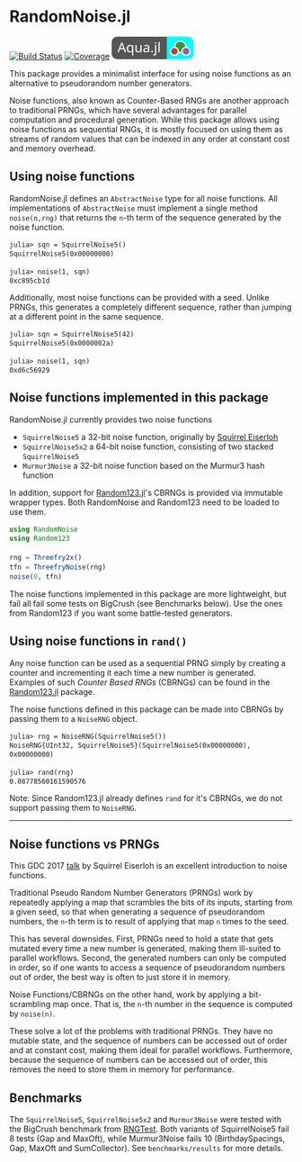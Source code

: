 # RandomNoise.jl

[![Build Status](https://github.com/csimal/RandomNoise.jl/actions/workflows/CI.yml/badge.svg?branch=main)](https://github.com/csimal/RandomNoise.jl/actions/workflows/CI.yml?query=branch%3Amain)
[![Coverage](https://codecov.io/gh/csimal/RandomNoise.jl/branch/main/graph/badge.svg)](https://codecov.io/gh/csimal/RandomNoise.jl)
[![Aqua QA](https://raw.githubusercontent.com/JuliaTesting/Aqua.jl/master/badge.svg)](https://github.com/JuliaTesting/Aqua.jl)

This package provides a minimalist interface for using noise functions as an alternative to pseudorandom number generators.

Noise functions, also known as Counter-Based RNGs are another approach to traditional PRNGs, which have several advantages for parallel computation and procedural generation. While this package allows using noise functions as sequential RNGs, it is mostly focused on using them as streams of random values that can be indexed in any order at constant cost and memory overhead.

## Using noise functions
RandomNoise.jl defines an `AbstractNoise` type for all noise functions. All implementations of `AbstractNoise` must implement a single method `noise(n,rng)` that returns the `n`-th term of the sequence generated by the noise function.

```julia-repl
julia> sqn = SquirrelNoise5()
SquirrelNoise5(0x00000000)

julia> noise(1, sqn)
0xc895cb1d
```
Additionally, most noise functions can be provided with a seed. Unlike PRNGs, this generates a completely different sequence, rather than jumping at a different point in the same sequence.
```julia-repl
julia> sqn = SquirrelNoise5(42)
SquirrelNoise5(0x0000002a)

julia> noise(1, sqn)
0xd6c56929
```

## Noise functions implemented in this package
RandomNoise.jl currently provides two noise functions
* `SquirrelNoise5` a 32-bit noise function, originally by [Squirrel Eiserloh](https://pastebin.com/dVZcMJJQ)
* `SquirrelNoise5x2` a 64-bit noise function, consisting of two stacked `SquirrelNoise5`
* `Murmur3Noise` a 32-bit noise function based on the Murmur3 hash function

In addition, support for [Random123.jl](https://github.com/JuliaRandom/Random123.jl)'s CBRNGs is provided via immutable wrapper types. Both RandomNoise and Random123 need to be loaded to use them.

```julia
using RandomNoise
using Random123

rng = Threefry2x()
tfn = ThreefryNoise(rng)
noise(0, tfn)
```
The noise functions implemented in this package are more lightweight, but fail all fail some tests on BigCrush (see Benchmarks below). Use the ones from Random123 if you want some battle-tested generators.

## Using noise functions in `rand()`
Any noise function can be used as a sequential PRNG simply by creating a counter and incrementing it each time a new number is generated. Examples of such *Counter Based RNGs* (CBRNGs) can be found in the [Random123.jl](https://github.com/JuliaRandom/Random123.jl) package.

The noise functions defined in this package can be made into CBRNGs by passing them to a `NoiseRNG` object.
```julia-repl
julia> rng = NoiseRNG(SquirrelNoise5())
NoiseRNG{UInt32, SquirrelNoise5}(SquirrelNoise5(0x00000000), 0x00000000)

julia> rand(rng)
0.08778560161590576
```
Note: Since Random123.jl already defines `rand` for it's CBRNGs, we do not support passing them to `NoiseRNG`.

---
## Noise functions vs PRNGs

This GDC 2017 [talk](https://www.youtube.com/watch?v=LWFzPP8ZbdU) by Squirrel Eiserloh is an excellent introduction to noise functions.

Traditional Pseudo Random Number Generators (PRNGs) work by repeatedly applying a map that scrambles the bits of its inputs, starting from a given seed, so that when generating a sequence of pseudorandom numbers, the `n`-th term is to result of applying that map `n` times to the seed.

This has several downsides. First, PRNGs need to hold a state that gets mutated every time a new number is generated, making them ill-suited to parallel workflows. Second, the generated numbers can only be computed in order, so if one wants to access a sequence of pseudorandom numbers out of order, the best way is often to just store it in memory.

Noise Functions/CBRNGs on the other hand, work by applying a bit-scrambling map once. That is, the `n`-th number in the sequence is computed by `noise(n)`.

These solve a lot of the problems with traditional PRNGs. They have no mutable state, and the sequence of numbers can be accessed out of order and at constant cost, making them ideal for parallel workflows. Furthermore, because the sequence of numbers can be accessed out of order, this removes the need to store them in memory for performance.


## Benchmarks

The `SquirrelNoise5`, `SquirrelNoise5x2` and `Murmur3Noise` were tested with the BigCrush benchmark from [RNGTest](https://github.com/JuliaRandom/RNGTest.jl). Both variants of SquirrelNoise5 fail 8 tests (Gap and MaxOft), while Murmur3Noise fails 10 (BirthdaySpacings, Gap, MaxOft and SumCollector). See `benchmarks/results` for more details.